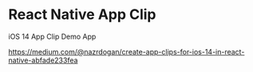 # React Native App Clip


iOS 14 App Clip Demo App

https://medium.com/@nazrdogan/create-app-clips-for-ios-14-in-react-native-abfade233fea
